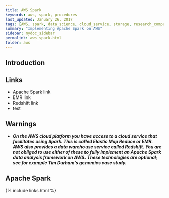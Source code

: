 ```yaml
---
title: AWS Spark
keywords: aws, spark, procedures
last_updated: January 26, 2017
tags: [AWS, spark, data_science, cloud_service, storage, research_computing, research_credits, scale]
summary: "Implementing Apache Spark on AWS"
sidebar: mydoc_sidebar
permalink: aws_spark.html
folder: aws
---
```


## Introduction

## Links
- Apache Spark link
- EMR link
- Redshift link
- test

## Warnings
- ***On the AWS cloud platform you have access to a cloud service that 
facilitates using Spark. This is called Elastic Map Reduce or EMR. AWS
also provides a data warehouse service called Redshift. You are not obliged
to use either of these to fully implement an Apache Spark data analysis 
framework on AWS. These technologies are optional; see for example Tim
Durham's genomics case study.***

## Apache Spark

{% include links.html %}
